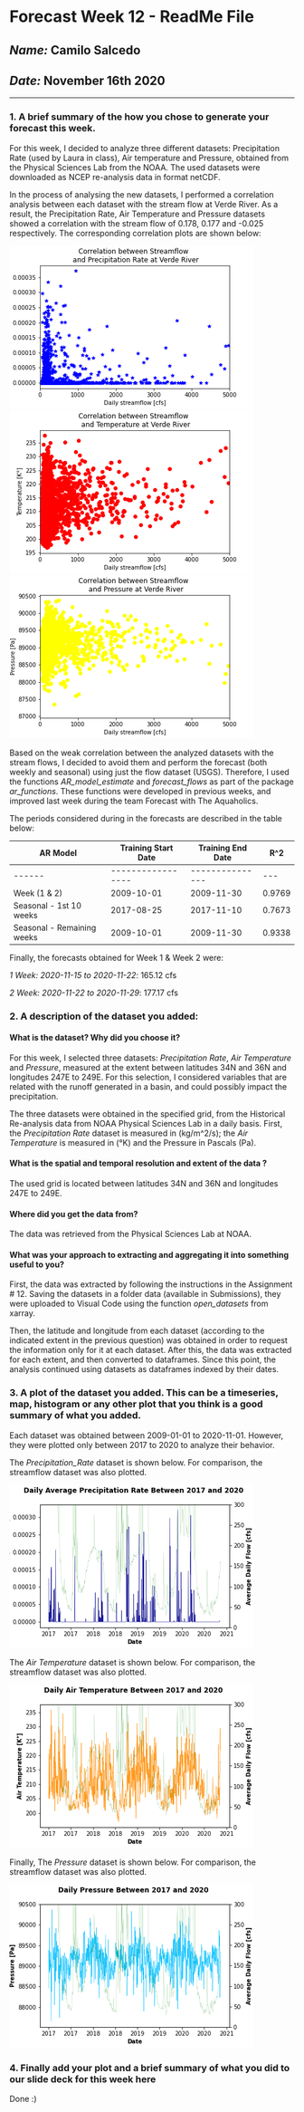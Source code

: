 # Forecast Week 12 - ReadMe File
## *Name:* Camilo Salcedo
## *Date:* November 16th 2020
___
### 1. A brief summary of the how you chose to generate your forecast this week.
For this week, I decided to analyze three different datasets: Precipitation Rate (used by Laura in class), Air temperature and Pressure, obtained from the Physical Sciences Lab from the NOAA. The used datasets were downloaded as NCEP re-analysis data in format netCDF.

In the process of analysing the new datasets, I performed a correlation analysis between each dataset with the stream flow at Verde River. As a result, the Precipitation Rate, Air Temperature and Pressure datasets showed a correlation with the stream flow of 0.178, 0.177 and -0.025 respectively. The corresponding correlation plots are shown below:

![](assets/Salcedo_HW12-1887af07.png)
![](assets/Salcedo_HW12-91592255.png)
![](assets/Salcedo_HW12-07949c0d.png)

Based on the weak correlation between the analyzed datasets with the stream flows, I decided to avoid them and perform the forecast (both weekly and seasonal) using just the flow dataset (USGS). Therefore, I used the functions _AR_model_estimate_ and _forecast_flows_ as part of the package _ar_functions_. These functions were developed in previous weeks, and improved last week during the team Forecast with The Aquaholics.

The periods considered during in the forecasts are described in the table below:

|AR Model|Training Start Date|Training End Date|R^2|
| ------ | ----------------- | --------------- | --- |
| ------ | ----------------- | --------------- | --- |
|Week (1 & 2)|2009-10-01|2009-11-30|0.9769|
|Seasonal - 1st 10 weeks|2017-08-25|2017-11-10|0.7673|
|Seasonal - Remaining weeks|2009-10-01|2009-11-30|0.9338|

Finally, the forecasts obtained for Week 1 & Week 2 were:

*1 Week: 2020-11-15 to 2020-11-22*: 165.12 cfs

*2 Week: 2020-11-22 to 2020-11-29*: 177.17 cfs

### 2. A description of the dataset you added:

#### What is the dataset? Why did you choose it?

For this week, I selected three datasets: _Precipitation Rate_, _Air Temperature_ and _Pressure_, measured at the extent between latitudes 34N and 36N and longitudes 247E to 249E. For this selection, I considered variables that are related with the runoff generated in a basin, and could possibly impact the precipitation.

The three datasets were obtained in the specified grid, from the Historical Re-analysis data from NOAA Physical Sciences Lab in a daily basis. First, the _Precipitation Rate_ dataset is measured in (kg/m^2/s); the _Air Temperature_ is measured in (°K) and the Pressure in Pascals (Pa).

#### What is the spatial and temporal resolution and extent of the data ?
The used grid is located between latitudes 34N and 36N and longitudes 247E to 249E.

#### Where did you get the data from?
The data was retrieved from the Physical Sciences Lab at NOAA.

#### What was your approach to extracting and aggregating it into something useful to you?
First, the data was extracted by following the instructions in the Assignment # 12. Saving the datasets in a folder data (available in Submissions), they were uploaded to Visual Code using the function _open_datasets_ from xarray.

Then, the latitude and longitude from each dataset (according to the indicated extent in the previous question) was obtained in order to request the information only for it at each dataset. After this, the data was extracted for each extent, and then converted to dataframes. Since this point, the analysis continued using datasets as dataframes indexed by their dates.

### 3. A plot of the dataset you added. This can be a timeseries, map, histogram or any other plot that you think is a good summary of what you added.

Each dataset was obtained between 2009-01-01 to 2020-11-01. However, they were plotted only between 2017 to 2020 to analyze their behavior.

The _Precipitation_Rate_ dataset is shown below. For comparison, the streamflow dataset was also plotted.

![](assets/Salcedo_HW12-7cc8d09d.png)

The _Air Temperature_ dataset is shown below. For comparison, the streamflow dataset was also plotted.

![](assets/Salcedo_HW12-b35359d3.png)

Finally, The _Pressure_ dataset is shown below. For comparison, the streamflow dataset was also plotted.

![](assets/Salcedo_HW12-a9c62b2b.png)

### 4. Finally add your plot and a brief summary of what you did to our slide deck for this week here
Done :)
